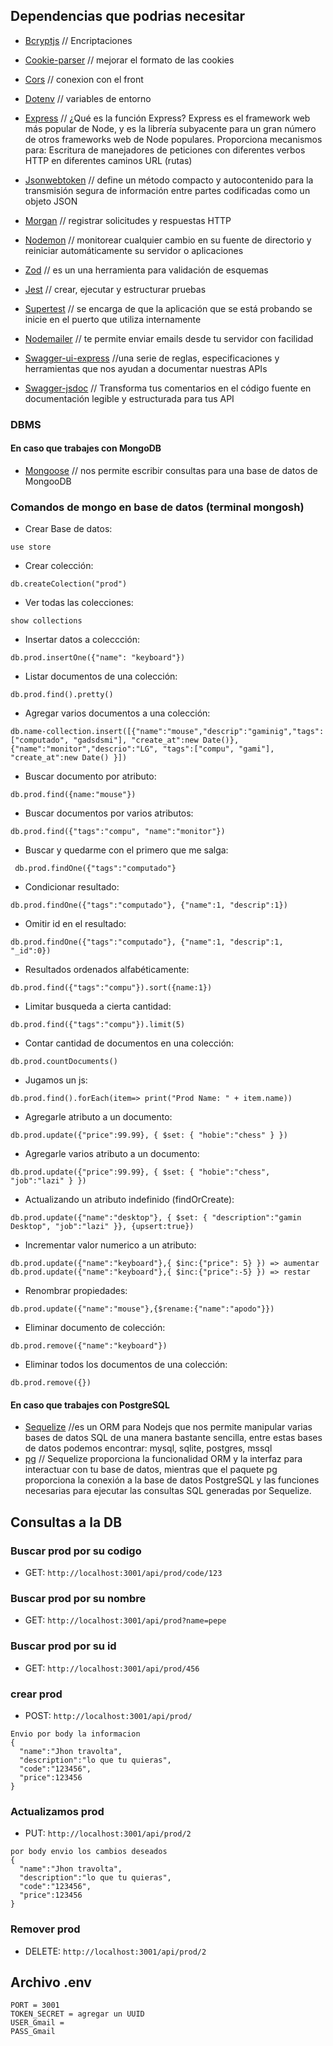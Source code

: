 ## Dependencias que podrias necesitar

- [Bcryptjs](https://www.npmjs.com/package/bcryptjs) // Encriptaciones
- [Cookie-parser](https://www.npmjs.com/package/cookie-parser) // mejorar el formato de las cookies
- [Cors](https://www.npmjs.com/package/cors) // conexion con el front
- [Dotenv](https://www.npmjs.com/package/dotenv) // variables de entorno
- [Express](https://www.npmjs.com/package/express) // ¿Qué es la función Express?
  Express es el framework web más popular de Node, y es la librería subyacente para un gran número de otros frameworks web de Node populares. Proporciona mecanismos para: Escritura de manejadores de peticiones con diferentes verbos HTTP en diferentes caminos URL (rutas)
- [Jsonwebtoken](https://www.npmjs.com/package/jsonwebtoken) // define un método compacto y autocontenido para la transmisión segura de información entre partes codificadas como un objeto JSON

- [Morgan](https://www.npmjs.com/package/morgan) // registrar solicitudes y respuestas HTTP
- [Nodemon](https://www.npmjs.com/package/nodemon) // monitorear cualquier cambio en su fuente de directorio y reiniciar automáticamente su servidor o aplicaciones
- [Zod](https://www.npmjs.com/package/zod) // es un una herramienta para validación de esquemas
- [Jest](https://jestjs.io/docs/getting-started) // crear, ejecutar y estructurar pruebas
- [Supertest](https://www.npmjs.com/package/supertest) // se encarga de que la aplicación que se está probando se inicie en el puerto que utiliza internamente
- [Nodemailer](https://nodemailer.com/) // te permite enviar emails desde tu servidor con facilidad
- [Swagger-ui-express](https://www.npmjs.com/package/swagger-ui-express) //una serie de reglas, especificaciones y herramientas que nos ayudan a documentar nuestras APIs
- [Swagger-jsdoc](https://www.npmjs.com/package/swagger-jsdoc) // Transforma tus comentarios en el código fuente en documentación legible y estructurada para tus API

### DBMS

#### En caso que trabajes con MongoDB

- [Mongoose](https://www.npmjs.com/package/mongoose) // nos permite escribir consultas para una base de datos de MongooDB

### Comandos de mongo en base de datos (terminal mongosh)

- Crear Base de datos:

```
use store
```

- Crear colección:

```
db.createColection("prod")
```

- Ver todas las colecciones:

```
show collections
```

- Insertar datos a coleccción:

```
db.prod.insertOne({"name": "keyboard"})
```

- Listar documentos de una colección:

```
db.prod.find().pretty()
```

- Agregar varios documentos a una colección:

```
db.name-collection.insert([{"name":"mouse","descrip":"gaminig","tags":["computado", "gadsdsmi"], "create_at":new Date()},{"name":"monitor","descrio":"LG", "tags":["compu", "gami"], "create_at":new Date() }])
```

- Buscar documento por atributo:

```
db.prod.find({name:"mouse"})
```

- Buscar documentos por varios atributos:

```
db.prod.find({"tags":"compu", "name":"monitor"})
```

- Buscar y quedarme con el primero que me salga:

```
 db.prod.findOne({"tags":"computado"}
```

- Condicionar resultado:

```
db.prod.findOne({"tags":"computado"}, {"name":1, "descrip":1})
```

- Omitir id en el resultado:

```
db.prod.findOne({"tags":"computado"}, {"name":1, "descrip":1, "_id":0})
```

- Resultados ordenados alfabéticamente:

```
db.prod.find({"tags":"compu"}).sort({name:1})
```

- Limitar busqueda a cierta cantidad:

```
db.prod.find({"tags":"compu"}).limit(5)
```

- Contar cantidad de documentos en una colección:

```
db.prod.countDocuments()
```

- Jugamos un js:

```
db.prod.find().forEach(item=> print("Prod Name: " + item.name))
```

- Agregarle atributo a un documento:

```
db.prod.update({"price":99.99}, { $set: { "hobie":"chess" } })
```

- Agregarle varios atributo a un documento:

```
db.prod.update({"price":99.99}, { $set: { "hobie":"chess", "job":"lazi" } })
```

- Actualizando un atributo indefinido (findOrCreate):

```
db.prod.update({"name":"desktop"}, { $set: { "description":"gamin Desktop", "job":"lazi" }}, {upsert:true})
```

- Incrementar valor numerico a un atributo:

```
db.prod.update({"name":"keyboard"},{ $inc:{"price": 5} }) => aumentar
db.prod.update({"name":"keyboard"},{ $inc:{"price":-5} }) => restar
```

- Renombrar propiedades:

```
db.prod.update({"name":"mouse"},{$rename:{"name":"apodo"}})
```

- Eliminar documento de colección:

```
db.prod.remove({"name":"keyboard"})
```

- Eliminar todos los documentos de una colección:

```
db.prod.remove({})
```

#### En caso que trabajes con PostgreSQL

- [Sequelize](https://www.npmjs.com/package/sequelize) //es un ORM para Nodejs que nos permite manipular varias bases de datos SQL de una manera bastante sencilla, entre estas bases de datos podemos encontrar: mysql, sqlite, postgres, mssql
- [pg](https://www.npmjs.com/package/pg) // Sequelize proporciona la funcionalidad ORM y la interfaz para interactuar con tu base de datos, mientras que el paquete pg proporciona la conexión a la base de datos PostgreSQL y las funciones necesarias para ejecutar las consultas SQL generadas por Sequelize.

## Consultas a la DB

### Buscar prod por su codigo

- GET: `http://localhost:3001/api/prod/code/123`

### Buscar prod por su nombre

- GET: `http://localhost:3001/api/prod?name=pepe`

### Buscar prod por su id

- GET: `http://localhost:3001/api/prod/456`

### crear prod

- POST: `http://localhost:3001/api/prod/`

```
Envio por body la informacion
{
  "name":"Jhon travolta",
  "description":"lo que tu quieras",
  "code":"123456",
  "price":123456
}

```

### Actualizamos prod

- PUT: `http://localhost:3001/api/prod/2`

```
por body envio los cambios deseados
{
  "name":"Jhon travolta",
  "description":"lo que tu quieras",
  "code":"123456",
  "price":123456
}

```

### Remover prod

- DELETE: `http://localhost:3001/api/prod/2`

## Archivo .env

```
PORT = 3001
TOKEN_SECRET = agregar un UUID
USER_Gmail =
PASS_Gmail
```
